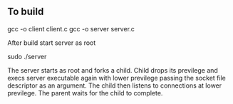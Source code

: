 To build
--------
gcc -o client client.c
gcc -o server server.c

After build start server as root

sudo ./server

The server starts as root and forks a child. Child drops its previlege and execs server executable again with lower previlege passing the socket file descriptor as an argument. The child then listens to connections at lower previlege.
The parent waits for the child to complete.
